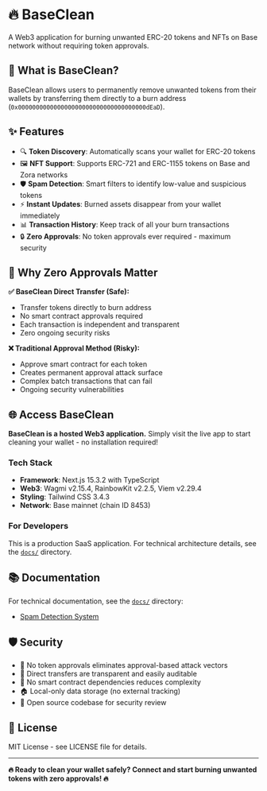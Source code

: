 # 🔥 BaseClean

A Web3 application for burning unwanted ERC-20 tokens and NFTs on Base network without requiring token approvals.

## 🎯 What is BaseClean?

BaseClean allows users to permanently remove unwanted tokens from their wallets by transferring them directly to a burn address (`0x000000000000000000000000000000000000dEaD`). 

## ✨ Features

- 🔍 **Token Discovery**: Automatically scans your wallet for ERC-20 tokens
- 🖼️ **NFT Support**: Supports ERC-721 and ERC-1155 tokens on Base and Zora networks
- 🛡️ **Spam Detection**: Smart filters to identify low-value and suspicious tokens
- ⚡ **Instant Updates**: Burned assets disappear from your wallet immediately
- 📊 **Transaction History**: Keep track of all your burn transactions
- 🔒 **Zero Approvals**: No token approvals ever required - maximum security

## 🔧 Why Zero Approvals Matter

**✅ BaseClean Direct Transfer (Safe):**
- Transfer tokens directly to burn address
- No smart contract approvals required
- Each transaction is independent and transparent
- Zero ongoing security risks

**❌ Traditional Approval Method (Risky):**
- Approve smart contract for each token
- Creates permanent approval attack surface
- Complex batch transactions that can fail
- Ongoing security vulnerabilities

## 🌐 Access BaseClean

**BaseClean is a hosted Web3 application.** Simply visit the live app to start cleaning your wallet - no installation required!

### Tech Stack
- **Framework**: Next.js 15.3.2 with TypeScript
- **Web3**: Wagmi v2.15.4, RainbowKit v2.2.5, Viem v2.29.4
- **Styling**: Tailwind CSS 3.4.3
- **Network**: Base mainnet (chain ID 8453)

### For Developers
This is a production SaaS application. For technical architecture details, see the [`docs/`](docs/) directory.

## 📚 Documentation

For technical documentation, see the [`docs/`](docs/) directory:

- [Spam Detection System](docs/SPAM_DETECTION.md)

## 🛡️ Security

- 🚫 No token approvals eliminates approval-based attack vectors
- 👀 Direct transfers are transparent and easily auditable
- 🎯 No smart contract dependencies reduces complexity
- 🏠 Local-only data storage (no external tracking)
- 📖 Open source codebase for security review

## 📄 License

MIT License - see LICENSE file for details.

---

**🔥 Ready to clean your wallet safely? Connect and start burning unwanted tokens with zero approvals! 🔥**
